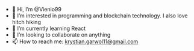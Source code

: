 - 👋 Hi, I’m @Vienio99
- 👀 I’m interested in programming and blockchain technology. I also love hitch hiking
- 🌱 I’m currently learning React
- 💞️ I’m looking to collaborate on anything
- 📫 How to reach me: krystian.garwol11@gmail.com

<!---
Vienio99/Vienio99 is a ✨ special ✨ repository because its `README.md` (this file) appears on your GitHub profile.
You can click the Preview link to take a look at your changes.
--->
